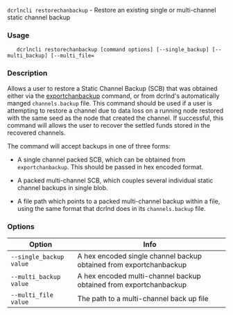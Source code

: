 `dcrlncli restorechanbackup` - Restore an existing single or multi-channel static channel backup

### Usage
```
   dcrlncli restorechanbackup [command options] [--single_backup] [--multi_backup] [--multi_file=
```

### Description

Allows a user to restore a Static Channel Backup (SCB) that was
obtained either via the [exportchanbackup](exportchanbackup.md) command, or from dcrlnd's
automatically manged `channels.backup` file. This command should be used
if a user is attempting to restore a channel due to data loss on a
running node restored with the same seed as the node that created the
channel. If successful, this command will allows the user to recover
the settled funds stored in the recovered channels.

The command will accept backups in one of three forms:

* A single channel packed SCB, which can be obtained from
`exportchanbackup`. This should be passed in hex encoded format.

* A packed multi-channel SCB, which couples several individual
static channel backups in single blob.

* A file path which points to a packed multi-channel backup within a
file, using the same format that dcrlnd does in its `channels.backup`
file.
  

### Options
|Option|Info|
|--|--|
|`--single_backup value`|  A hex encoded single channel backup obtained from exportchanbackup|
|`--multi_backup value`|   A hex encoded multi-channel backup obtained from exportchanbackup|
|`--multi_file value`|     The path to a multi-channel back up file|
